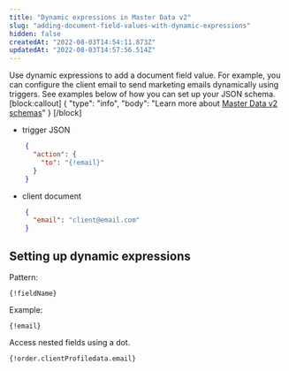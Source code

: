 ```yaml
---
title: "Dynamic expressions in Master Data v2"
slug: "adding-document-field-values-with-dynamic-expressions"
hidden: false
createdAt: "2022-08-03T14:54:11.873Z"
updatedAt: "2022-08-03T14:57:56.514Z"
---
```

Use dynamic expressions to add a document field value. For example, you can configure the client email to send marketing emails dynamically using triggers. See examples below of how you can set up your JSON schema.
[block:callout]
{
  "type": "info",
  "body": "Learn more about [Master Data v2 schemas](https://developers.vtex.com/vtex-rest-api/docs/starting-to-work-on-master-data-with-json-schema)"
}
[/block]
- trigger JSON
```json
    {
      "action": {
        "to": "{!email}"
      }
    }
```
    
- client document
```json
    {
      "email": "client@email.com"
    }
```
    

## Setting up dynamic expressions

Pattern:

`{!fieldName}`
    
Example:

`{!email}`
    
Access nested fields using a dot.

`{!order.clientProfiledata.email}`